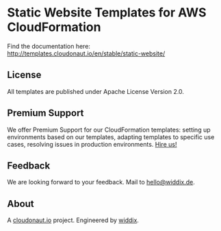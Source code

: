 # Static Website Templates for AWS CloudFormation

Find the documentation here: http://templates.cloudonaut.io/en/stable/static-website/

## License
All templates are published under Apache License Version 2.0.

## Premium Support
We offer Premium Support for our CloudFormation templates: setting up environments based on our templates, adapting templates to specific use cases, resolving issues in production environments. [Hire us!](https://widdix.net/)

## Feedback
We are looking forward to your feedback. Mail to [hello@widdix.de](mailto:hello@widdix.de).

## About
A [cloudonaut.io](https://cloudonaut.io/templates-for-aws-cloudformation/) project. Engineered by [widdix](https://widdix.net).
